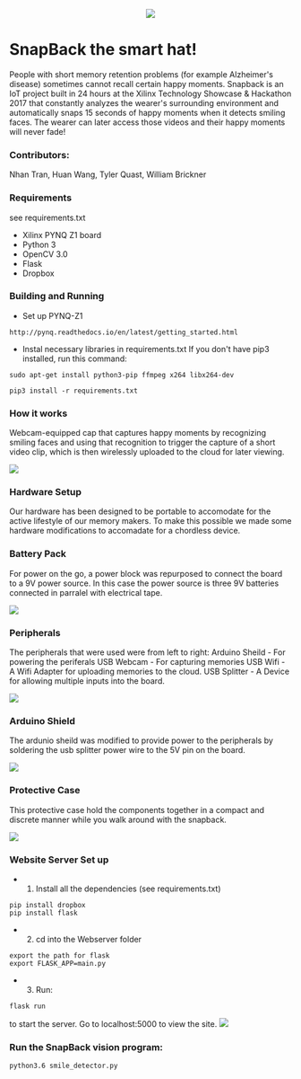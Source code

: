 <p align = "center">
    <img src="img/githubSnapBackCover.jpg" />
</p>

# SnapBack the smart hat!

People with short memory retention problems (for example Alzheimer's disease) sometimes cannot recall certain happy moments. Snapback is an IoT project built in 24 hours at the Xilinx Technology Showcase & Hackathon 2017 that constantly analyzes the wearer's surrounding environment and automatically snaps 15 seconds of happy moments when it detects smiling faces. The wearer can later access those videos and their happy moments will never fade!

### Contributors: 
Nhan Tran, Huan Wang, Tyler Quast, William Brickner

### Requirements
see requirements.txt
* Xilinx PYNQ Z1 board
* Python 3
* OpenCV 3.0
* Flask
* Dropbox



### Building and Running
* Set up PYNQ-Z1
```
http://pynq.readthedocs.io/en/latest/getting_started.html
```
* Instal necessary libraries in requirements.txt
If you don't have pip3 installed, run this command:
```
sudo apt-get install python3-pip ffmpeg x264 libx264-dev
```

```
pip3 install -r requirements.txt
```

### How it works
Webcam-equipped cap that captures happy moments by recognizing smiling faces and using that recognition to trigger the capture of a short video clip, which is then wirelessly uploaded to the cloud for later viewing.

<img src="img/SnapBack.jpg" />

### Hardware Setup
Our hardware has been designed to be portable to accomodate for the active lifestyle of our memory makers. To make this possible we made some hardware modifications to accomadate for a chordless device.

### Battery Pack
For power on the go, a power block was repurposed to connect the board to a 9V power source. In this case the power source is three 9V batteries connected in parralel with electrical tape.

<img src="img/BatteryPack.jpg" />

### Peripherals
The peripherals that were used were from left to right: Arduino Sheild - For powering the periferals USB Webcam - For capturing memories USB Wifi - A Wifi Adapter for uploading memories to the cloud. USB Splitter - A Device for allowing multiple inputs into the board.

<img src="img/Periferals.jpg" />


### Arduino Shield
The ardunio sheild was modified to provide power to the peripherals by soldering the usb splitter power wire to the 5V pin on the board.

<img src ='img/ArduinoShield.jpg' />

### Protective Case
This protective case hold the components together in a compact and discrete manner while you walk around with the snapback.

<img src="img/ProtectiveCase.jpg" />

### Website Server Set up
* 1. Install all the dependencies (see requirements.txt)
```
pip install dropbox
pip install flask
```
* 2. cd into the Webserver folder
```
export the path for flask
export FLASK_APP=main.py
```
* 3. Run:
```
flask run
```
to start the server. Go to localhost:5000 to view the site.
<img src="img/website_demo.jpg" />

### Run the SnapBack vision program:
```
python3.6 smile_detector.py
```




